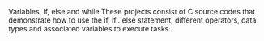 Variables, if, else and while
These projects consist of C source codes that demonstrate  how to use the if, if...else statement, different operators, data types and associated  variables to execute tasks. 

